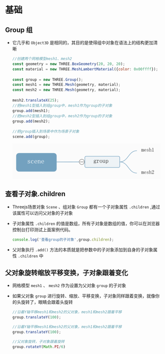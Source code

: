 # 基础

## Group 组

+ 它几乎和 `Object3D` 是相同的，其目的是使得组中对象在语法上的结构更加清晰

  ```js
  //创建两个网格模型mesh1、mesh2
  const geometry = new THREE.BoxGeometry(20, 20, 20);
  const material = new THREE.MeshLambertMaterial({color: 0x00ffff});

  const group = new THREE.Group();
  const mesh1 = new THREE.Mesh(geometry, material);
  const mesh2 = new THREE.Mesh(geometry, material);

  mesh2.translateX(25);
  //把mesh1型插入到组group中，mesh1作为group的子对象
  group.add(mesh1);
  //把mesh2型插入到组group中，mesh2作为group的子对象
  group.add(mesh2);

  //把group插入到场景中作为场景子对象
  scene.add(group);
  ```

  ![树结构](images/树结构.jpg)

## 查看子对象.children

+ Threejs场景对象 `Scene` 、组对象 `Group` 都有一个子对象属性 `.children` ,通过该属性可以访问父对象的子对象
+ 子对象属性 `.children` 的值是数组，所有子对象是数组的值，你可以在浏览器控制台打印测试上面案例代码。

  ```js
  console.log('查看group的子对象',group.children);
  ```

+ 父对象执行 `.add()` 方法的本质就是把参数中的子对象添加到自身的子对象属性 `.children` 中

## 父对象旋转缩放平移变换，子对象跟着变化

+ 网格模型 `mesh1` 、 `mesh2` 作为设置为父对象 `group` 的子对象
+ 如果父对象 `group` 进行旋转、缩放、平移变换，子对象同样跟着变换，就像你的头旋转了，眼睛会跟着头旋转

  ```js
  //沿着Y轴平移mesh1和mesh2的父对象，mesh1和mesh2跟着平移
  group.translateY(100);
  ```

  ```js
  //沿着Y轴平移mesh1和mesh2的父对象，mesh1和mesh2跟着平移
  group.translateY(100);
  ```

  ```js
  //父对象旋转，子对象跟着旋转
  group.rotateY(Math.PI/6)
  ```

